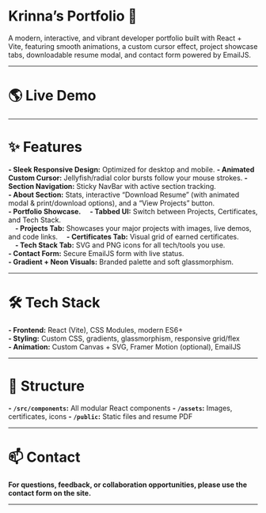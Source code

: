 # Krinna’s Portfolio 🚀

A modern, interactive, and vibrant developer portfolio built with React + Vite, featuring smooth animations, a custom cursor effect, project showcase tabs, downloadable resume modal, and contact form powered by EmailJS.

---

# 🌎 Live Demo



---

# ✨ Features

**- Sleek Responsive Design:** Optimized for desktop and mobile. 
**- Animated Custom Cursor:** Jellyfish/radial color bursts follow your mouse strokes.
**- Section Navigation:** Sticky NavBar with active section tracking.  
**- About Section:** Stats, interactive “Download Resume” (with animated modal & print/download options), and a “View Projects” button.  
**- Portfolio Showcase.**
 **- Tabbed UI:** Switch between Projects, Certificates, and Tech Stack.  
 **- Projects Tab:** Showcases your major projects with images, live demos, and code links. 
 **- Certificates Tab:** Visual grid of earned certificates.  
 **- Tech Stack Tab:** SVG and PNG icons for all tech/tools you use.  
**- Contact Form:** Secure EmailJS form with live status.  
**- Gradient + Neon Visuals:** Branded palette and soft glassmorphism.

---

# 🛠️ Tech Stack

**- Frontend:** React (Vite), CSS Modules, modern ES6+  
**- Styling:** Custom CSS, gradients, glassmorphism, responsive grid/flex  
**- Animation:** Custom Canvas + SVG, Framer Motion (optional), EmailJS

---

# 📂 Structure

**- `/src/components`:** All modular React components 
**- `/assets`:** Images, certificates, icons 
**- `/public`:** Static files and resume PDF

---

# 📫 Contact

**For questions, feedback, or collaboration opportunities, please use the contact form on the site.**

---

